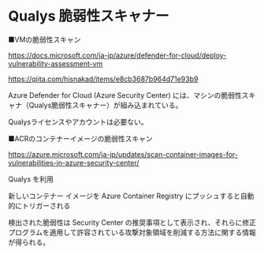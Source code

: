 # Qualys 脆弱性スキャナー


■VMの脆弱性スキャン

https://docs.microsoft.com/ja-jp/azure/defender-for-cloud/deploy-vulnerability-assessment-vm

https://qiita.com/hisnakad/items/e8cb3687b964d71e93b9

Azure Defender for Cloud (Azure Security Center) には、マシンの脆弱性スキャナ（Qualys脆弱性スキャナー）が組み込まれている。

Qualysライセンスやアカウントは必要ない。

■ACRのコンテナーイメージの脆弱性スキャン

https://azure.microsoft.com/ja-jp/updates/scan-container-images-for-vulnerabilities-in-azure-security-center/

Qualys を利用

新しいコンテナー イメージを Azure Container Registry にプッシュすると自動的にトリガーされる

検出された脆弱性は Security Center の推奨事項として表示され、それらに修正プログラムを適用して許容されている攻撃対象領域を削減する方法に関する情報が得られる。

